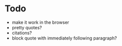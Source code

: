 # Todo

* make it work in the browser
* pretty quotes?
* citations?
* block quote with immediately following paragraph?